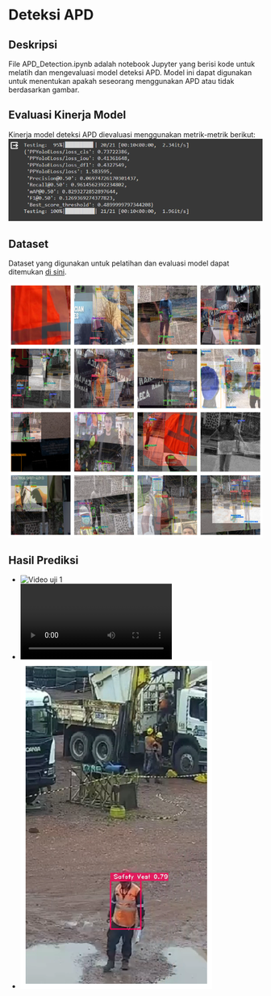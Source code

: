 # Deteksi APD

## Deskripsi

File APD_Detection.ipynb adalah notebook Jupyter yang berisi kode untuk melatih dan mengevaluasi model deteksi APD. Model ini dapat digunakan untuk menentukan apakah seseorang menggunakan APD atau tidak berdasarkan gambar.

## Evaluasi Kinerja Model

Kinerja model deteksi APD dievaluasi menggunakan metrik-metrik berikut:
![Model Evaluasi](https://github.com/agusabdulrahman/APD-Detection/blob/master/result_prediction/model%20evaluasi.png)

## Dataset

Dataset yang digunakan untuk pelatihan dan evaluasi model dapat ditemukan [di sini](https://universe.roboflow.com/project-uyrxf/ppe_detection-v1x3l/dataset/1).

![Gambar training](https://github.com/agusabdulrahman/APD-Detection/blob/master/result_prediction/dataset.png)

## Hasil Prediksi

- ![Video uji 1](https://drive.google.com/drive/u/0/folders/1mI9iulNCvrAKULM6A1iyIui3CxD8IhET)
- ![Video uji 2](https://github.com/agusabdulrahman/APD-Detection/blob/master/result_prediction/test_video2.mp4)
- ![Gambar uji](https://github.com/agusabdulrahman/APD-Detection/blob/master/result_prediction/test_image1.png)
